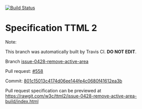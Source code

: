[![Build Status](https://travis-ci.org/w3c/ttml2.svg?branch=issue-0428-remove-active-area)](https://travis-ci.org/w3c/ttml2)


# Specification TTML 2


Note:


This branch was automatically built by Travis CI. <b>DO NOT EDIT</b>.


 Branch [issue-0428-remove-active-area](https://github.com/w3c/ttml2/tree/issue-0428-remove-active-area)


 Pull request: [#558](https://github.com/w3c/ttml2/pull/558)


 Commit: [801c15013c4174d06ee144fe4c0680f41612ea3b](https://github.com/w3c/ttml2/commit/801c15013c4174d06ee144fe4c0680f41612ea3b)

Pull request specification can be previewed at https://rawgit.com/w3c/ttml2/issue-0428-remove-active-area-build/index.html



